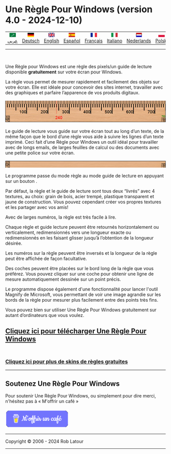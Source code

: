 
# Une Règle Pour Windows (version 4.0 - 2024-12-10)

<!-- header -->
|||||||||||
| :---: | :---: | :---: | :---: | :---: |:---: | :---: | :---: |:---: | :---: |
| [![عربي](/images/flags/ar.png)](../en/README.md)<br>[عربي](../ar/README.md) | [![Deutsch](/images/flags/de.png)](../de/README.md)<br>[Deutsch](../de/README.md) | [![English](/images/flags/en-GB.png)](../en/README.md)<br>[English](../en/README.md) | [![Español](/images/flags/es.png)](../es/README.md)<br>[Español](../es/README.md) | [![Français](/images/flags/fr.png)](../fr/README.md)<br>[Français](../fr/README.md)| [![Italiano](/images/flags/it.png)](../it/README.md)<br>[Italiano](../it/README.md) | [![Nederlands](/images/flags/nl.png)](../nl/README.md)<br>[Nederlands](../nl/README.md) | [![Polski](/images/flags/pl.png)](../pl/README.md)<br>[Polski](../pl/README.md) | [![Português](/images/flags/pt.png)](../pt/README.md)<br>[Português](../pt/README.md) | [![Svenska](/images/flags/sv.png)](../sv/README.md)<br>[Svenska](../sv/README.md) |

- - -
<br>
<!-- header -->

Une Règle pour Windows est une règle des pixels/un guide de lecture disponible **gratuitement** sur votre écran pour Windows.  
  
La règle vous permet de mesurer rapidement et facilement des objets sur votre écran. Elle est idéale pour concevoir des sites internet, travailler avec des graphiques et parfaire l’apparence de vos produits digitaux.
<br><br>
[![righello](/images/ruler.png)](README.md)
<br><br>
Le guide de lecture vous guide sur votre écran tout au long d’un texte, de la même façon que le bord d’une règle vous aide à suivre les lignes d’un texte imprimé. Ceci fait d’une Règle pour Windows un outil idéal pour travailler avec de longs emails, de larges feuilles de calcul ou des documents avec une petite police sur votre écran.
<br><br>
[![guida alla lettura](/images/readingguide.png)](README.md)
  
Le programme passe du mode règle au mode guide de lecture en appuyant sur un bouton .  
  
Par défaut, la règle et le guide de lecture sont tous deux “livrés” avec 4 textures, au choix: grain de bois, acier trempé, plastique transparent et jaune de construction. Vous pouvez cependant créer vos propres textures et les partager avec vos amis!  
  
Avec de larges numéros, la règle est très facile à lire.  
  
Chaque règle et guide lecture peuvent être retournés horizontalement ou verticalement, redimensionnés vers une longueur exacte ou redimensionnés en les faisant glisser jusqu’à l’obtention de la longueur désirée.  
  
Les numéros sur la règle peuvent être inversés et la longueur de la règle peut être affichée de façon facultative.  
  
Des coches peuvent être placées sur le bord long de la règle que vous préférez. Vous pouvez cliquer sur une coche pour obtenir une ligne de mesure automatiquement dessinée sur un point précis.  
  
Le programme dispose également d'une fonctionnalité pour lancer l'outil Magnify de Microsoft, vous permettant de voir une image agrandie sur les bords de la règle pour mesurer plus facilement entre des points très fins.  
  
Vous pouvez bien sur utiliser Une Règle Pour Windows gratuitement sur autant d’ordinateurs que vous voulez.  

## [Cliquez ici pour télécharger Une Règle Pour Windows](https://github.com/roblatour/ARulerForWindows/releases/download/v4.0.0.0/arulersetup.exe)<br><br>

### [Cliquez ici pour plus de skins de règles gratuites](skins.md) 

* * * 
## Soutenez Une Règle Pour Windows

Pour soutenir Une Règle Pour Windows, ou simplement pour dire merci, n'hésitez pas à « M'offrir un café »<br><br>
[<img alt="M'offrir un café" width="200px" src="buymeacoffee-french.png" />](https://www.buymeacoffee.com/roblatour)
* * *
Copyright © 2006 - 2024 Rob Latour
* * *


